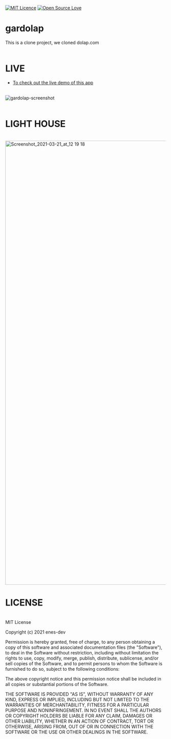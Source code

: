    [![MIT Licence](https://badges.frapsoft.com/os/mit/mit.png?v=103)](https://opensource.org/licenses/mit-license.php)      [![Open Source Love](https://badges.frapsoft.com/os/v1/open-source.png?v=103)](https://github.com/ellerbrock/open-source-badges/)

# gardolap



This is a clone project, we cloned dolap.com </br>
</br>


# LIVE 

* <a href="https://enes-dev.github.io/gardolap/">To check out the live demo of this app</a>
</br></br>


![gardolap-screenshot](https://user-images.githubusercontent.com/72499839/111865916-fb4bdb00-897a-11eb-8f56-657e9198e340.png)
</br></br>
# LIGHT HOUSE
</br>

<img width="1395" alt="Screenshot_2021-03-21_at_12 19 18" src="https://user-images.githubusercontent.com/72499839/111911382-70e8a180-8a76-11eb-8c5c-82e52319091d.png">
</br>



# LICENSE

</br>
MIT License

Copyright (c) 2021 enes-dev

Permission is hereby granted, free of charge, to any person obtaining a copy
of this software and associated documentation files (the "Software"), to deal
in the Software without restriction, including without limitation the rights
to use, copy, modify, merge, publish, distribute, sublicense, and/or sell
copies of the Software, and to permit persons to whom the Software is
furnished to do so, subject to the following conditions:

The above copyright notice and this permission notice shall be included in all
copies or substantial portions of the Software.

THE SOFTWARE IS PROVIDED "AS IS", WITHOUT WARRANTY OF ANY KIND, EXPRESS OR
IMPLIED, INCLUDING BUT NOT LIMITED TO THE WARRANTIES OF MERCHANTABILITY,
FITNESS FOR A PARTICULAR PURPOSE AND NONINFRINGEMENT. IN NO EVENT SHALL THE
AUTHORS OR COPYRIGHT HOLDERS BE LIABLE FOR ANY CLAIM, DAMAGES OR OTHER
LIABILITY, WHETHER IN AN ACTION OF CONTRACT, TORT OR OTHERWISE, ARISING FROM,
OUT OF OR IN CONNECTION WITH THE SOFTWARE OR THE USE OR OTHER DEALINGS IN THE
SOFTWARE.
